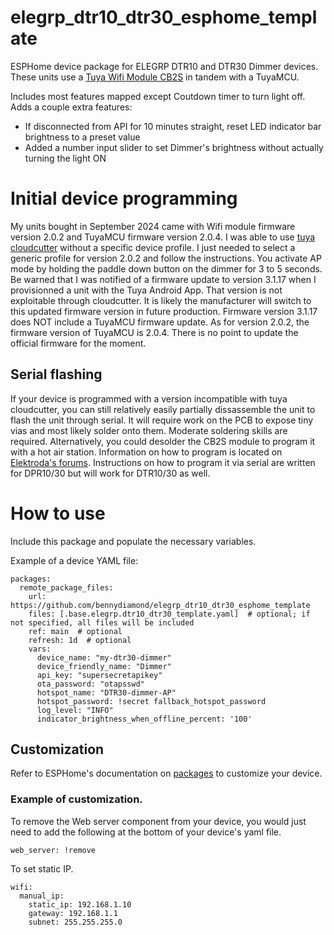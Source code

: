 # elegrp_dtr10_dtr30_esphome_template
ESPHome device package for ELEGRP DTR10 and DTR30 Dimmer devices.
These units use a [Tuya Wifi Module CB2S](https://docs.libretiny.eu/boards/cb2s/) in tandem with a TuyaMCU.

Includes most features mapped except Coutdown timer to turn light off.
Adds a couple extra features:
- If disconnected from API for 10 minutes straight, reset LED indicator bar brightness to a preset value 
- Added a number input slider to set Dimmer's brightness without actually turning the light ON

# Initial device programming
My units bought in September 2024 came with Wifi module firmware version 2.0.2 and TuyaMCU firmware version 2.0.4. 
I was able to use [tuya cloudcutter](https://github.com/tuya-cloudcutter/tuya-cloudcutter) without a specific device profile. I just needed to select a generic profile for version 2.0.2 and follow the instructions.
You activate AP mode by holding the paddle down button on the dimmer for 3 to 5 seconds.
Be warned that I was notified of a firmware update to version 3.1.17 when I provisionned a unit with the Tuya Android App. That version is not exploitable through cloudcutter.
It is likely the manufacturer will switch to this updated firmware version in future production.
Firmware version 3.1.17 does NOT include a TuyaMCU firmware update. As for version 2.0.2, the firmware version of TuyaMCU is 2.0.4. There is no point to update the official firmware for the moment.

## Serial flashing
If your device is programmed with a version incompatible with tuya cloudcutter, you can still relatively easily partially dissassemble the unit to flash the unit through serial.
It will require work on the PCB to expose tiny vias and most likely solder onto them. Moderate soldering skills are required. Alternatively, you could desolder the CB2S module to program it with a hot air station.
Information on how to program is located on [Elektroda's forums](https://www.elektroda.com/rtvforum/topic3974847.html). Instructions on how to program it via serial are written for DPR10/30 but will work for DTR10/30 as well.

# How to use
Include this package and populate the necessary variables.

Example of a device YAML file:
```
packages:
  remote_package_files:
    url: https://github.com/bennydiamond/elegrp_dtr10_dtr30_esphome_template
    files: [.base.elegrp.dtr10_dtr30_template.yaml]  # optional; if not specified, all files will be included
    ref: main  # optional
    refresh: 1d  # optional
    vars:
      device_name: "my-dtr30-dimmer"
      device_friendly_name: "Dimmer"
      api_key: "supersecretapikey"
      ota_password: "otapsswd"
      hotspot_name: "DTR30-dimmer-AP"
      hotspot_password: !secret fallback_hotspot_password
      log_level: "INFO"
      indicator_brightness_when_offline_percent: '100'
```

## Customization

Refer to ESPHome's documentation on [packages](https://esphome.io/components/packages) to customize your device.

### Example of customization. 
To remove the Web server component from your device, you would just need to add the following at the bottom of your device's yaml file.

```
web_server: !remove
```

To set static IP.
```
wifi:
  manual_ip:
    static_ip: 192.168.1.10
    gateway: 192.168.1.1
    subnet: 255.255.255.0
```
